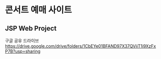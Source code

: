 # 콘서트 예매 사이트
## JSP Web Project

구글 공유 드라이브
https://drive.google.com/drive/folders/1CbEYe01BFAND97X37QViiT1i9XzFxP7B?usp=sharing
